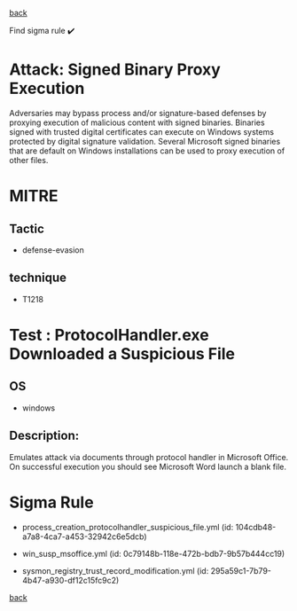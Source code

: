 
[back](../index.md)

Find sigma rule :heavy_check_mark: 

# Attack: Signed Binary Proxy Execution 

Adversaries may bypass process and/or signature-based defenses by proxying execution of malicious content with signed binaries. Binaries signed with trusted digital certificates can execute on Windows systems protected by digital signature validation. Several Microsoft signed binaries that are default on Windows installations can be used to proxy execution of other files.

# MITRE
## Tactic
  - defense-evasion


## technique
  - T1218


# Test : ProtocolHandler.exe Downloaded a Suspicious File
## OS
  - windows


## Description:
Emulates attack via documents through protocol handler in Microsoft Office.  On successful execution you should see Microsoft Word launch a blank file.


# Sigma Rule
 - process_creation_protocolhandler_suspicious_file.yml (id: 104cdb48-a7a8-4ca7-a453-32942c6e5dcb)

 - win_susp_msoffice.yml (id: 0c79148b-118e-472b-bdb7-9b57b444cc19)

 - sysmon_registry_trust_record_modification.yml (id: 295a59c1-7b79-4b47-a930-df12c15fc9c2)



[back](../index.md)
